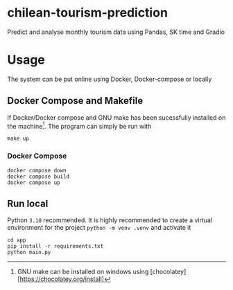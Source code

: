 # chilean-tourism-prediction
Predict and analyse monthly tourism data using Pandas, SK time and Gradio

# Usage

The system can be put online using Docker, Docker-compose or locally

## Docker Compose and Makefile

If Docker/Docker compose and GNU make has been sucessfully installed on the machine[^1]. The program can simply be run with

```
make up
```

### Docker Compose

```
docker compose down
docker compose build
docker compose up
```

## Run local

Python `3.10` recommended. It is highly recommended to create a virtual environment for the project `python -m venv .venv` and activate it

```
cd app
pip install -r requirements.txt
python main.py
```
[^1]: GNU make can be installed on windows using [chocolatey][https://chocolatey.org/install]